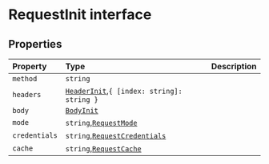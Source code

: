 # RequestInit interface








## Properties

| Property	   | Type	| Description|
|:-------------|:-------|:-----------|
|`method`      | `string` |  |
|`headers`      | [`HeaderInit`](../whatwg-fetch/whatwg-fetch-module.md#types),`{ [index: string]: string }` |  |
|`body`      | [`BodyInit`](../whatwg-fetch/whatwg-fetch-module.md#types) |  |
|`mode`      | `string`,[`RequestMode`](../whatwg-fetch/requestmode.md) |  |
|`credentials`      | `string`,[`RequestCredentials`](../whatwg-fetch/requestcredentials.md) |  |
|`cache`      | `string`,[`RequestCache`](../whatwg-fetch/requestcache.md) |  |





